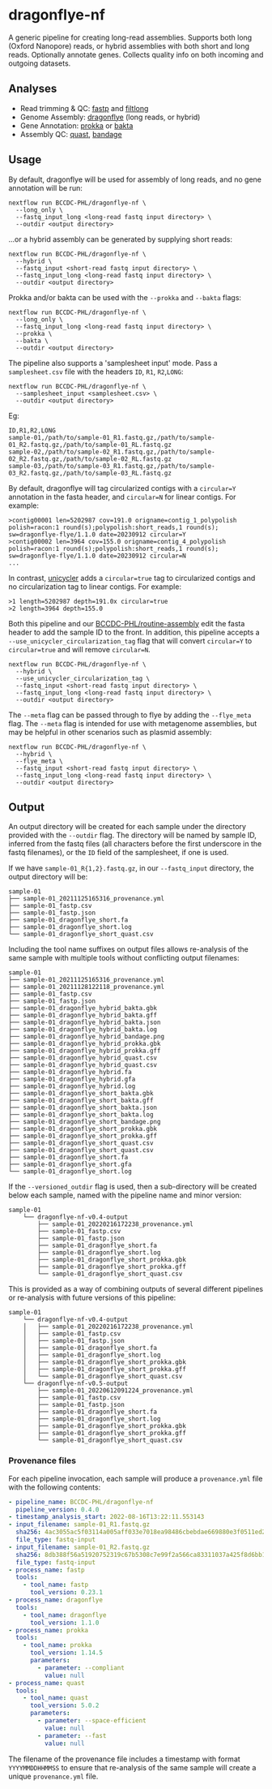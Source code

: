 # dragonflye-nf
A generic pipeline for creating long-read assemblies. Supports both long (Oxford Nanopore) reads, or hybrid assemblies with both short and long reads.
Optionally annotate genes. Collects quality info on both incoming and outgoing datasets. 

## Analyses

* Read trimming & QC: [fastp](https://github.com/OpenGene/fastp) and [filtlong](https://github.com/rrwick/Filtlong)
* Genome Assembly: [dragonflye](https://github.com/rpetit3/dragonflye) (long reads, or hybrid)
* Gene Annotation: [prokka](https://github.com/tseemann/prokka) or [bakta](https://github.com/oschwengers/bakta)
* Assembly QC: [quast](https://github.com/ablab/quast), [bandage](https://github.com/rrwick/bandage)

## Usage

By default, dragonflye will be used for assembly of long reads, and no gene annotation will be run:
```
nextflow run BCCDC-PHL/dragonflye-nf \
  --long_only \
  --fastq_input_long <long-read fastq input directory> \
  --outdir <output directory>
```

...or a hybrid assembly can be generated by supplying short reads:

```
nextflow run BCCDC-PHL/dragonflye-nf \
  --hybrid \
  --fastq_input <short-read fastq input directory> \
  --fastq_input_long <long-read fastq input directory> \
  --outdir <output directory>
```


Prokka and/or bakta can be used with the `--prokka` and `--bakta` flags:
```
nextflow run BCCDC-PHL/dragonflye-nf \
  --long_only \
  --fastq_input_long <long-read fastq input directory> \
  --prokka \
  --bakta \
  --outdir <output directory>
```


The pipeline also supports a 'samplesheet input' mode. Pass a `samplesheet.csv` file with the headers `ID`, `R1`, `R2`,`LONG`:
```
nextflow run BCCDC-PHL/dragonflye-nf \
  --samplesheet_input <samplesheet.csv> \
  --outdir <output directory>
```

Eg:
```
ID,R1,R2,LONG
sample-01,/path/to/sample-01_R1.fastq.gz,/path/to/sample-01_R2.fastq.gz,/path/to/sample-01_RL.fastq.gz
sample-02,/path/to/sample-02_R1.fastq.gz,/path/to/sample-02_R2.fastq.gz,/path/to/sample-02_RL.fastq.gz
sample-03,/path/to/sample-03_R1.fastq.gz,/path/to/sample-03_R2.fastq.gz,/path/to/sample-03_RL.fastq.gz
```

By default, dragonflye will tag circularized contigs with a `circular=Y` annotation in the fasta header, and `circular=N` for linear contigs. For example:

```
>contig00001 len=5202987 cov=191.0 origname=contig_1_polypolish polish=racon:1 round(s);polypolish:short_reads,1 round(s); sw=dragonflye-flye/1.1.0 date=20230912 circular=Y
>contig00002 len=3964 cov=155.0 origname=contig_4_polypolish polish=racon:1 round(s);polypolish:short_reads,1 round(s); sw=dragonflye-flye/1.1.0 date=20230912 circular=N
...
```

In contrast, [unicycler](https://github.com/rrwick/Unicycler) adds a `circular=true` tag to circularized contigs and no circularization tag to linear contigs. For example:

```
>1 length=5202987 depth=191.0x circular=true
>2 length=3964 depth=155.0
```

Both this pipeline and our [BCCDC-PHL/routine-assembly](https://github.com/BCCDC-PHL/routine-assembly) edit the fasta header to add the sample ID to the front. In addition, this
pipeline accepts a `--use_unicycler_circularization_tag` flag that will convert `circular=Y` to `circular=true` and will remove `circular=N`.

```
nextflow run BCCDC-PHL/dragonflye-nf \
  --hybrid \
  --use_unicycler_circularization_tag \
  --fastq_input <short-read fastq input directory> \
  --fastq_input_long <long-read fastq input directory> \
  --outdir <output directory>
```

The `--meta` flag can be passed through to flye by adding the `--flye_meta` flag. The `--meta` flag is intended for use with metagenome assemblies,
but may be helpful in other scenarios such as plasmid assembly:

```
nextflow run BCCDC-PHL/dragonflye-nf \
  --hybrid \
  --flye_meta \
  --fastq_input <short-read fastq input directory> \
  --fastq_input_long <long-read fastq input directory> \
  --outdir <output directory>
```

## Output
An output directory will be created for each sample under the directory provided with the `--outdir` flag. The directory will be named by sample ID, inferred from
the fastq files (all characters before the first underscore in the fastq filenames), or the `ID` field of the samplesheet, if one is used.

If we have `sample-01_R{1,2}.fastq.gz`, in our `--fastq_input` directory, the output directory will be:

```
sample-01
├── sample-01_20211125165316_provenance.yml
├── sample-01_fastp.csv
├── sample-01_fastp.json
├── sample-01_dragonflye_short.fa
├── sample-01_dragonflye_short.log
└── sample-01_dragonflye_short_quast.csv
```

Including the tool name suffixes on output files allows re-analysis of the same sample with multiple tools without conflicting output filenames:

```
sample-01
├── sample-01_20211125165316_provenance.yml
├── sample-01_20211128122118_provenance.yml
├── sample-01_fastp.csv
├── sample-01_fastp.json
├── sample-01_dragonflye_hybrid_bakta.gbk
├── sample-01_dragonflye_hybrid_bakta.gff
├── sample-01_dragonflye_hybrid_bakta.json
├── sample-01_dragonflye_hybrid_bakta.log
├── sample-01_dragonflye_hybrid_bandage.png
├── sample-01_dragonflye_hybrid_prokka.gbk
├── sample-01_dragonflye_hybrid_prokka.gff
├── sample-01_dragonflye_hybrid_quast.csv
├── sample-01_dragonflye_hybrid_quast.csv
├── sample-01_dragonflye_hybrid.fa
├── sample-01_dragonflye_hybrid.gfa
├── sample-01_dragonflye_hybrid.log
├── sample-01_dragonflye_short_bakta.gbk
├── sample-01_dragonflye_short_bakta.gff
├── sample-01_dragonflye_short_bakta.json
├── sample-01_dragonflye_short_bakta.log
├── sample-01_dragonflye_short_bandage.png
├── sample-01_dragonflye_short_prokka.gbk
├── sample-01_dragonflye_short_prokka.gff
├── sample-01_dragonflye_short_quast.csv
├── sample-01_dragonflye_short_quast.csv
├── sample-01_dragonflye_short.fa
├── sample-01_dragonflye_short.gfa
└── sample-01_dragonflye_short.log
```

If the `--versioned_outdir` flag is used, then a sub-directory will be created below each sample, named with the pipeline name and minor version:

```
sample-01
    └── dragonflye-nf-v0.4-output
        ├── sample-01_20220216172238_provenance.yml
        ├── sample-01_fastp.csv
        ├── sample-01_fastp.json
        ├── sample-01_dragonflye_short.fa
        ├── sample-01_dragonflye_short.log
        ├── sample-01_dragonflye_short_prokka.gbk
        ├── sample-01_dragonflye_short_prokka.gff
        └── sample-01_dragonflye_short_quast.csv
```

This is provided as a way of combining outputs of several different pipelines or re-analysis with future versions of this pipeline:

```
sample-01
    └── dragonflye-nf-v0.4-output
    │   ├── sample-01_20220216172238_provenance.yml
    │   ├── sample-01_fastp.csv
    │   ├── sample-01_fastp.json
    │   ├── sample-01_dragonflye_short.fa
    │   ├── sample-01_dragonflye_short.log
    │   ├── sample-01_dragonflye_short_prokka.gbk
    │   ├── sample-01_dragonflye_short_prokka.gff
    │   └── sample-01_dragonflye_short_quast.csv
    └── dragonflye-nf-v0.5-output
        ├── sample-01_20220612091224_provenance.yml
        ├── sample-01_fastp.csv
        ├── sample-01_fastp.json
        ├── sample-01_dragonflye_short.fa
        ├── sample-01_dragonflye_short.log
        ├── sample-01_dragonflye_short_prokka.gbk
        ├── sample-01_dragonflye_short_prokka.gff
        └── sample-01_dragonflye_short_quast.csv
```

### Provenance files
For each pipeline invocation, each sample will produce a `provenance.yml` file with the following contents:

```yml
- pipeline_name: BCCDC-PHL/dragonflye-nf
  pipeline_version: 0.4.0
- timestamp_analysis_start: 2022-08-16T13:22:11.553143
- input_filename: sample-01_R1.fastq.gz
  sha256: 4ac3055ac5f03114a005aff033e7018ea98486cbebdae669880e3f0511ed21bb
  file_type: fastq-input
- input_filename: sample-01_R2.fastq.gz
  sha256: 8db388f56a51920752319c67b5308c7e99f2a566ca83311037a425f8d6bb1ecc
  file_type: fastq-input
- process_name: fastp
  tools:
    - tool_name: fastp
      tool_version: 0.23.1
- process_name: dragonflye
  tools:
    - tool_name: dragonflye
      tool_version: 1.1.0
- process_name: prokka
  tools:
    - tool_name: prokka
      tool_version: 1.14.5
      parameters:
        - parameter: --compliant
          value: null
- process_name: quast
  tools:
    - tool_name: quast
      tool_version: 5.0.2
      parameters:
        - parameter: --space-efficient
          value: null
        - parameter: --fast
          value: null
```

The filename of the provenance file includes a timestamp with format `YYYYMMDDHHMMSS` to ensure that re-analysis of the same sample will create a unique `provenance.yml` file.
